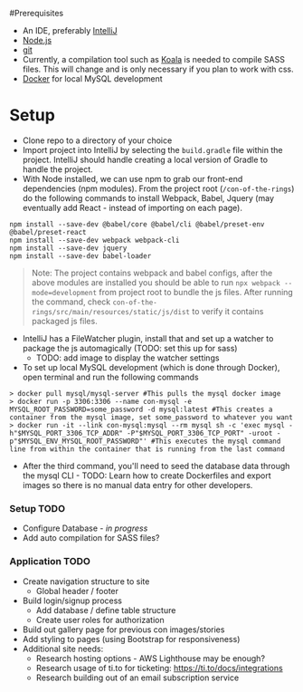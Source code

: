 #Prerequisites
* An IDE, preferably [IntelliJ](https://www.jetbrains.com/idea/)
* [Node.js](https://nodejs.org/en/)
* [git](https://git-scm.com/)
* Currently, a compilation tool such as [Koala](http://koala-app.com/) is needed to compile SASS files. This will change and is only necessary if you plan to work with css.
* [Docker](https://www.docker.com/) for local MySQL development

# Setup

* Clone repo to a directory of your choice
* Import project into IntelliJ by selecting the `build.gradle` file within the project. IntelliJ should handle creating a local version of Gradle to handle the project.
* With Node installed, we can use npm to grab our front-end dependencies (npm modules). From the project root (`/con-of-the-rings`) do the following commands to install Webpack, Babel, Jquery (may eventually add React - instead of importing on each page).
```
npm install --save-dev @babel/core @babel/cli @babel/preset-env @babel/preset-react
npm install --save-dev webpack webpack-cli
npm install --save-dev jquery
npm install --save-dev babel-loader
```

> Note: The project contains webpack and babel configs, after the above modules are installed you should be able to run `npx webpack --mode=development` from project root to bundle the js files. After running the command, check `con-of-the-rings/src/main/resources/static/js/dist` to verify it contains packaged js files. 

* IntelliJ has a FileWatcher plugin, install that and set up a watcher to package the js automagically (TODO: set this up for sass)
  * TODO: add image to display the watcher settings
* To set up local MySQL development (which is done through Docker), open terminal and run the following commands
```
> docker pull mysql/mysql-server #This pulls the mysql docker image
> docker run -p 3306:3306 --name con-mysql -e MYSQL_ROOT_PASSWORD=some_password -d mysql:latest #This creates a container from the mysql image, set some_password to whatever you want
> docker run -it --link con-mysql:mysql --rm mysql sh -c 'exec mysql -h"$MYSQL_PORT_3306_TCP_ADDR" -P"$MYSQL_PORT_3306_TCP_PORT" -uroot -p"$MYSQL_ENV_MYSQL_ROOT_PASSWORD"' #This executes the mysql command line from within the container that is running from the last command
```
* After the third command, you'll need to seed the database data through the mysql CLI - TODO: Learn how to create Dockerfiles and export images so there is no manual data entry for other developers.

### Setup TODO

* Configure Database - _in progress_
* Add auto compilation for SASS files?


### Application TODO

* Create navigation structure to site
  * Global header / footer
* Build login/signup process
  * Add database / define table structure
  * Create user roles for authorization
* Build out gallery page for previous con images/stories
* Add styling to pages (using Bootstrap for responsiveness)
* Additional site needs:
  * Research hosting options - AWS Lighthouse may be enough?
  * Research usage of ti.to for ticketing: https://ti.to/docs/integrations
  * Research building out of an email subscription service
